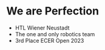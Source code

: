 # We are Perfection
- HTL Wiener Neustadt
- The one and only robotics team
- 3rd Place ECER Open 2023
